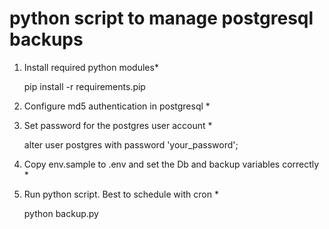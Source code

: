# python script to manage postgresql backups

1. Install required python modules*

    pip install -r requirements.pip

2. Configure md5 authentication in postgresql *

3. Set password for the postgres user account *

    alter user postgres with password 'your_password';

4. Copy env.sample to .env and set the Db and backup variables correctly *

5. Run python script. Best to schedule with cron *

    python backup.py
